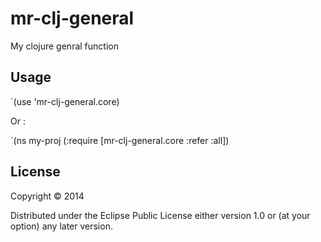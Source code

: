 # mr-clj-general

My clojure genral function

## Usage

`(use 'mr-clj-general.core)

Or :

`(ns my-proj (:require [mr-clj-general.core :refer :all])

## License

Copyright © 2014 

Distributed under the Eclipse Public License either version 1.0 
or (at your option) any later version.
